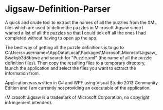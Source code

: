 Jigsaw-Definition-Parser
========================

A quick and crude tool to extract the names of all the puzzles from the XML files which are used to define the puzzles in Microsoft Jigsaw since I wanted a list of all the puzzles so that I could tick off all the ones I had completed without having to open up the app.

The best way of getting all the puzzle definitions is to go to C:\Users\<username>\AppData\Local\Packages\Microsoft.MicrosoftJigsaw_8wekyb3d8bbwe and search for "Puzzle.xml" (the name of all the puzzle definition files).
Then copy the resulting files to a temporary directory, launch the application and select the files you want to extract the information from.

Application was written in C# and WPF using Visual Studio 2013 Community Edition and I am currently not providing an executable of the application.

(Microsoft Jigsaw is a trademark of Microsoft Corporation, no copyright infringement intended).
